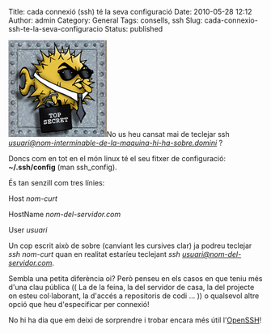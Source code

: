 Title: cada connexió (ssh) té la seva configuració
Date: 2010-05-28 12:12
Author: admin
Category: General
Tags: consells, ssh
Slug: cada-connexio-ssh-te-la-seva-configuracio
Status: published

[<img src="./wp-content/uploads/2007/11/openssh_logo.png" title="logotip de l&#39;Openssh" class="alignright size-full wp-image-225" width="194" height="191" />](./wp-content/uploads/2007/11/openssh_logo.png)No us heu cansat mai de teclejar ssh *usuari@nom-interminable-de-la-maquina-hi-ha-sobre.domini* ?

Doncs com en tot en el món linux té el seu fitxer de configuració: **~/.ssh/config** (man ssh_config).

És tan senzill com tres línies:

Host *nom-curt*

HostName *nom-del-servidor.com*

User *usuari*

Un cop escrit això de sobre (canviant les cursives clar) ja podreu teclejar *ssh nom-curt* quan en realitat estaríeu teclejant *ssh usuari@nom-del-servidor.com*.

Sembla una petita diferència oi? Però penseu en els casos en que teniu més d'una clau pública (( La de la feina, la del servidor de casa, la del projecte on esteu col·laborant, la d'accés a repositoris de codi ... )) o qualsevol altre opció que heu d'especificar per connexió!

No hi ha dia que em deixi de sorprendre i trobar encara més útil l'[OpenSSH](http://en.wikipedia.org/wiki/OpenSSH "Article de la wikipedia anglesa sobre el programari OpenSSH")!
